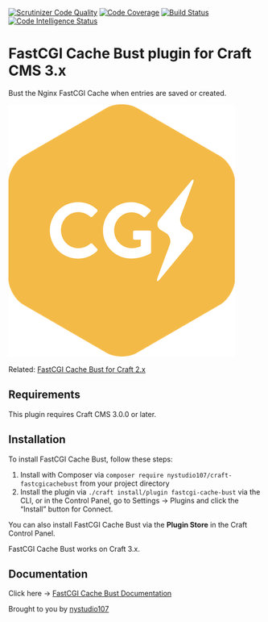 [![Scrutinizer Code Quality](https://scrutinizer-ci.com/g/nystudio107/craft-fastcgicachebust/badges/quality-score.png?b=v1)](https://scrutinizer-ci.com/g/nystudio107/craft-fastcgicachebust/?branch=v1) [![Code Coverage](https://scrutinizer-ci.com/g/nystudio107/craft-fastcgicachebust/badges/coverage.png?b=v1)](https://scrutinizer-ci.com/g/nystudio107/craft-fastcgicachebust/?branch=v1) [![Build Status](https://scrutinizer-ci.com/g/nystudio107/craft-fastcgicachebust/badges/build.png?b=v1)](https://scrutinizer-ci.com/g/nystudio107/craft-fastcgicachebust/build-status/v1) [![Code Intelligence Status](https://scrutinizer-ci.com/g/nystudio107/craft-fastcgicachebust/badges/code-intelligence.svg?b=v1)](https://scrutinizer-ci.com/code-intelligence)

# FastCGI Cache Bust plugin for Craft CMS 3.x

Bust the Nginx FastCGI Cache when entries are saved or created.

![Screenshot](./docs/docs/resources/img/plugin-logo.png)

Related: [FastCGI Cache Bust for Craft 2.x](https://github.com/nystudio107/fastcgicachebust)

## Requirements

This plugin requires Craft CMS 3.0.0 or later.

## Installation

To install FastCGI Cache Bust, follow these steps:

1. Install with Composer via `composer require nystudio107/craft-fastcgicachebust` from your project directory
2. Install the plugin via `./craft install/plugin fastcgi-cache-bust` via the CLI, or in the Control Panel, go to Settings → Plugins and click the “Install” button for Connect.

You can also install FastCGI Cache Bust via the **Plugin Store** in the Craft Control Panel.

FastCGI Cache Bust works on Craft 3.x.

## Documentation

Click here -> [FastCGI Cache Bust Documentation](https://nystudio107.com/plugins/fastcgi-cache-bust/documentation)

Brought to you by [nystudio107](https://nystudio107.com)
